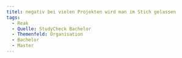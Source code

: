 ```yaml
---
titel: negativ bei vielen Projekten wird man im Stich gelassen
tags:
  - Reak
  - Quelle: StudyCheck Bachelor
  - Themenfeld: Organisation
  - Bachelor
  - Master
---
```

